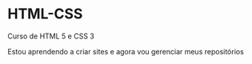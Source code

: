 # HTML-CSS
Curso de HTML 5 e CSS 3

Estou aprendendo a criar sites e agora vou gerenciar meus repositórios